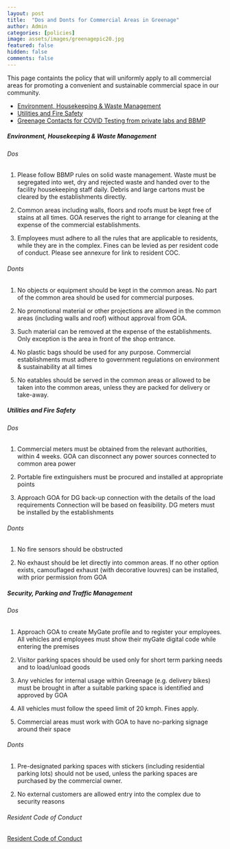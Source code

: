 ```yaml
---
layout: post
title:  "Dos and Donts for Commercial Areas in Greenage"
author: Admin
categories: [policies]
image: assets/images/greenagepic20.jpg
featured: false
hidden: false
comments: false
---
```


This page containts the policy that will uniformly apply to all commercial areas for promoting a convenient and sustainable commercial space in our community. 

- <a href="#HK">Environment, Housekeeping & Waste Management</a>
- <a href="#positive">Utilities and Fire Safety</a>
- <a href="#security">Greenage Contacts for COVID Testing from private labs and BBMP</a>


##### <a name="HK"></a>Environment, Housekeeping & Waste Management

###### Dos

1. Please follow BBMP rules on solid waste management. Waste must be segregated into wet, dry and rejected waste and handed over to the facility housekeeping staff daily. Debris and large cartons must be cleared by the establishments directly.

2. Common areas including walls, floors and roofs must be kept free of stains at all times. GOA reserves the right to arrange for cleaning at the expense of the commercial establishments.

3. Employees must adhere to all the rules that are applicable to residents, while they are in the complex. Fines can be levied as per resident code of conduct. Please see annexure for link to resident COC.

###### Donts

1. No objects or equipment should  be kept  in the common areas. No part of the common area should be used for commercial purposes.

2. No promotional material or other projections are allowed in the common areas (including walls and roof) without approval from GOA. 

3. Such material can be removed at the expense of the establishments. Only exception is the area  in front of the shop entrance. 

4. No plastic bags should  be used for any purpose. Commercial establishments must adhere to government regulations on environment & sustainability at all times

5. No eatables should be served in the common areas or allowed to be taken into the common areas, unless they are  packed for delivery or take-away.


##### <a name="utilities"></a>Utilities and Fire Safety

###### Dos

1. Commercial meters must be obtained from the relevant authorities, within 4 weeks.  GOA can disconnect any power sources connected to common area power

2. Portable fire extinguishers must be procured and installed at appropriate points

3. Approach GOA for DG back-up connection with the details of the load requirements Connection will be based on feasibility. DG meters must be installed by the establishments

###### Donts

1. No fire sensors should be obstructed 

2. No exhaust should be let directly into common areas. If no other option exists, camouflaged exhaust (with decorative louvres) can be installed, with prior permission from GOA


##### <a name="security"></a>Security, Parking and Traffic Management

###### Dos

1. Approach GOA to create MyGate profile and to register your employees. All vehicles and employees must show their myGate digital code while entering the premises

2. Visitor parking spaces should be used only for short term parking needs and to load/unload goods

3. Any vehicles for internal usage within Greenage (e.g. delivery bikes) must be brought in after a suitable parking space is identified and approved by GOA

4. All vehicles must follow the speed limit of 20 kmph. Fines apply.

5. Commercial areas  must work with GOA to have no-parking signage around their space

###### Donts

1. Pre-designated parking spaces with stickers (including residential parking lots)  should not be used, unless the parking spaces are purchased by the commercial owner.

2. No external customers are allowed entry into the complex due to security reasons


###### Resident Code of Conduct

<p>
<a target="_blank" href="https://drive.google.com/file/d/1oeAYJqgulc5ufhW8nCLxAJVAGfeJNsqb/view?usp=sharing">Resident Code of Conduct</a>
</p>
